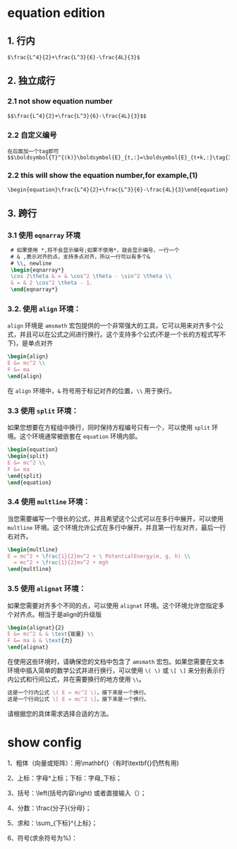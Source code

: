 # equation edition
## 1. 行内
    $\frac{L^4}{2}+\frac{L^3}{6}-\frac{4L}{3}$
## 2.  独立成行
###   2.1 not show equation number
    $$\frac{L^4}{2}+\frac{L^3}{6}-\frac{4L}{3}$$
### 2.2 自定义编号
    在后面加一个tag即可
    $$\boldsymbol{T}^{(k)}\boldsymbol{E}_{t,:}=\boldsymbol{E}_{t+k,:}\tag{3}$$
### 2.2  this will show the equation number,for example,(1)
    \begin{equation}\frac{L^4}{2}+\frac{L^3}{6}-\frac{4L}{3}\end{equation}
## 3. 跨行
### 3.1 **使用 `eqnarray` 环境**
   ```latex
    # 如果使用 *,将不会显示编号;如果不使用*，就会显示编号，一行一个
    # & ,表示对齐的点，支持多点对齐，所以一行可以有多个&
    # \\, newline
    \begin{eqnarray*}
    \cos 2\theta & = & \cos^2 \theta - \sin^2 \theta \\
    & = & 2 \cos^2 \theta - 1.
    \end{eqnarray*}
   ```
### 3.2. **使用 `align` 环境**：
   `align` 环境是 `amsmath` 宏包提供的一个非常强大的工具，它可以用来对齐多个公式，并且可以在公式之间进行换行。这个支持多个公式(不是一个长的方程式写不下)，是单点对齐
   ```latex
   \begin{align}
   E &= mc^2 \\
   F &= ma
   \end{align}
   ```
   在 `align` 环境中，`&` 符号用于标记对齐的位置，`\\` 用于换行。
### 3.3 **使用 `split` 环境**：
   如果您想要在方程组中换行，同时保持方程编号只有一个，可以使用 `split` 环境。这个环境通常被嵌套在 `equation` 环境内部。
   ```latex
   \begin{equation}
   \begin{split}
   E &= mc^2 \\
   F &= ma
   \end{split}
   \end{equation}
   ```
### 3.4 **使用 `multline` 环境**：
   当您需要编写一个很长的公式，并且希望这个公式可以在多行中展开，可以使用 `multline` 环境。这个环境允许公式在多行中展开，并且第一行左对齐，最后一行右对齐。
   ```latex
   \begin{multline}
   E = mc^2 + \frac{1}{2}mv^2 + \ PotentialEnergy(m, g, h) \\
     = mc^2 + \frac{1}{2}mv^2 + mgh
   \end{multline}
   ```
### 3.5 **使用 `alignat` 环境**：
   如果您需要对齐多个不同的点，可以使用 `alignat` 环境。这个环境允许您指定多个对齐点。相当于是align的升级版
   ```latex
   \begin{alignat}{2}
   E &= mc^2 & & \text{能量} \\
   F &= ma & & \text{力}
   \end{alignat}
   ```
在使用这些环境时，请确保您的文档中包含了 `amsmath` 宏包。如果您需要在文本环境中插入简单的数学公式并进行换行，可以使用 `\( \)` 或 `\[ \]` 来分别表示行内公式和行间公式，并在需要换行的地方使用 `\\`。
```latex
这是一个行内公式 \( E = mc^2 \)，接下来是一个换行。
这是一个行间公式 \[ E = mc^2 \]，接下来是一个换行。
```
请根据您的具体需求选择合适的方法。

# show config
1、粗体（向量或矩阵）：用\mathbf{}（有时\textbf{}仍然有用)

2、上标：字母^上标；下标：字母_下标；

3、括号：\left(括号内容\right) 或者直接输入（）；

4、分数：\frac{分子}{分母}；

5、求和：\sum_{下标}^{上标}；

6、符号(求余符号为\%)：

